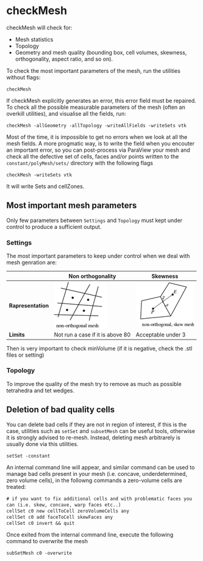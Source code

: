 # checkMesh

checkMesh will check for:

  - Mesh statistics
  - Topology
  - Geometry and mesh quality (bounding box, cell volumes,
    skewness, orthogonality, aspect ratio, and so on).

To check the most important parameters of the mesh, run the utilities without flags:

```console
checkMesh
```

If checkMesh explicitly generates an error, this error field must be repaired. To check all
the possible measurable parameters of the mesh (often an overkill utilities), and visualise all the fields, run:

```console
checkMesh -allGeometry -allTopology -writeAllFields -writeSets vtk
```

Most of the time, it is impossible to get no errors when we look at all the mesh fields.
A more progmatic way, is to write the field when you encouter an important error,
so you can post-process via ParaView your mesh and check all the defective set of cells, faces
and/or points written to the ``constant/polyMesh/sets/`` directory with the following flags

```console
checkMesh -writeSets vtk
```

It will write Sets and cellZones.

## Most important mesh parameters

Only few parameters between ```Settings``` and ```Topology``` must kept under control to 
produce a sufficient output.

### Settings

The most important parameters to keep under control when we deal with mesh genration are:

|                       | Non orthogonality                 | Skewness                              |
|-----------------------| --------------------------------- | --------------------------------------|
|<b>Rapresentation</b>  | ![img](non-orthogonal-mesh.png)   | ![img](non-orthogonal-skewed-mesh.png)|
|<b>Limits</b>          | Not run a case if it is above 80  | Acceptable under 3                    |

Then is very important to check minVolume (if it is negative, check the .stl files or setting)

### Topology

To improve the quality of the mesh try to remove as much as
possible tetrahedra and tet wedges.

## Deletion of bad quality cells

You can delete bad cells if they are not in region of interest, if this
is the case, utilities such as ```setSet``` and ```subsetMesh``` can be
useful tools, otherwise it is strongly advised to re-mesh. Instead, deleting mesh
arbitrarely is usually done via this utilities.

```console
setSet -constant
```

An internal command line will appear, and similar command can be used to
manage bad cells present in your mesh (i.e. concave, underdetermined,
zero volume cells), in the followng commands a zero-volume cells are treated:

```console
# if you want to fix additional cells and with problematic faces you can (i.e. skew, concave, warp faces etc..)
cellSet c0 new cellToCell zeroVolumeCells any
cellSet c0 add faceToCell skewFaces any
cellSet c0 invert && quit
```
Once exited from the internal command line, execute the following
command to overwrite the mesh

```console
subSetMesh c0 -overwrite
```